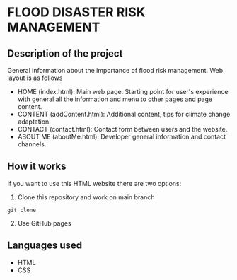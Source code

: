 # FLOOD DISASTER RISK MANAGEMENT

## Description of the project
General information about the importance of flood risk management. Web layout is as follows
- HOME (index.html): Main web page. Starting point for user's experience with general all the information and menu to other pages and page content.
- CONTENT (addContent.html): Additional content, tips for climate change adaptation.
- CONTACT (contact.html): Contact form between users and the website.
- ABOUT ME (aboutMe.html): Developer general information and contact channels.


## How it works 
If you want to use this HTML website there are two options:
1. Clone this repository and work on main branch 
```
git clone 
```
2. Use GitHub pages 


## Languages used
- HTML
- CSS
